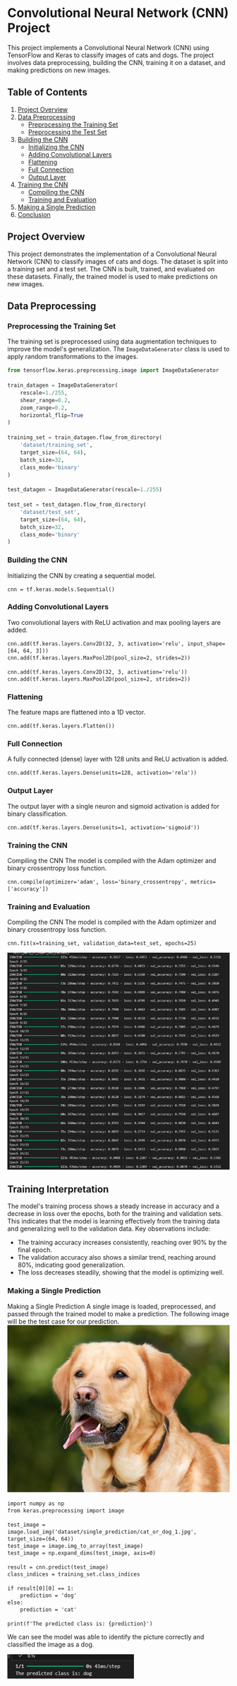 # Convolutional Neural Network (CNN) Project

This project implements a Convolutional Neural Network (CNN) using TensorFlow and Keras to classify images of cats and dogs. The project involves data preprocessing, building the CNN, training it on a dataset, and making predictions on new images.

## Table of Contents

1. [Project Overview](#project-overview)
2. [Data Preprocessing](#data-preprocessing)
   - [Preprocessing the Training Set](#preprocessing-the-training-set)
   - [Preprocessing the Test Set](#preprocessing-the-test-set)
3. [Building the CNN](#building-the-cnn)
   - [Initializing the CNN](#initializing-the-cnn)
   - [Adding Convolutional Layers](#adding-convolutional-layers)
   - [Flattening](#flattening)
   - [Full Connection](#full-connection)
   - [Output Layer](#output-layer)
4. [Training the CNN](#training-the-cnn)
   - [Compiling the CNN](#compiling-the-cnn)
   - [Training and Evaluation](#training-and-evaluation)
5. [Making a Single Prediction](#making-a-single-prediction)
6. [Conclusion](#conclusion)

## Project Overview

This project demonstrates the implementation of a Convolutional Neural Network (CNN) to classify images of cats and dogs. The dataset is split into a training set and a test set. The CNN is built, trained, and evaluated on these datasets. Finally, the trained model is used to make predictions on new images.

## Data Preprocessing

### Preprocessing the Training Set

The training set is preprocessed using data augmentation techniques to improve the model's generalization. The `ImageDataGenerator` class is used to apply random transformations to the images.

```python
from tensorflow.keras.preprocessing.image import ImageDataGenerator

train_datagen = ImageDataGenerator(
    rescale=1./255,
    shear_range=0.2,
    zoom_range=0.2,
    horizontal_flip=True
)

training_set = train_datagen.flow_from_directory(
    'dataset/training_set',
    target_size=(64, 64),
    batch_size=32,
    class_mode='binary'
)

test_datagen = ImageDataGenerator(rescale=1./255)

test_set = test_datagen.flow_from_directory(
    'dataset/test_set',
    target_size=(64, 64),
    batch_size=32,
    class_mode='binary'
)
```
### Building the CNN
Initializing the CNN by creating a sequential model.
```
cnn = tf.keras.models.Sequential()
```

### Adding Convolutional Layers
Two convolutional layers with ReLU activation and max pooling layers are added.
```
cnn.add(tf.keras.layers.Conv2D(32, 3, activation='relu', input_shape=[64, 64, 3]))
cnn.add(tf.keras.layers.MaxPool2D(pool_size=2, strides=2))

cnn.add(tf.keras.layers.Conv2D(32, 3, activation='relu'))
cnn.add(tf.keras.layers.MaxPool2D(pool_size=2, strides=2))
```

### Flattening
The feature maps are flattened into a 1D vector.
```
cnn.add(tf.keras.layers.Flatten())
```

### Full Connection
A fully connected (dense) layer with 128 units and ReLU activation is added.
```
cnn.add(tf.keras.layers.Dense(units=128, activation='relu'))
```
### Output Layer
The output layer with a single neuron and sigmoid activation is added for binary classification.
```
cnn.add(tf.keras.layers.Dense(units=1, activation='sigmoid'))
```

### Training the CNN
Compiling the CNN
The model is compiled with the Adam optimizer and binary crossentropy loss function.
```
cnn.compile(optimizer='adam', loss='binary_crossentropy', metrics=['accuracy'])
```

### Training and Evaluation
Compiling the CNN
The model is compiled with the Adam optimizer and binary crossentropy loss function.
```
cnn.fit(x=training_set, validation_data=test_set, epochs=25)
```
![epoch](https://github.com/NavarroAlexKU/Image-Classification-Using-Convolutional-Neural-Networks/blob/main/epoch%20output.png?raw=true)

## Training Interpretation
The model's training process shows a steady increase in accuracy and a decrease in loss over the epochs, both for the training and validation sets. This indicates that the model is learning effectively from the training data and generalizing well to the validation data. Key observations include:

- The training accuracy increases consistently, reaching over 90% by the final epoch.
- The validation accuracy also shows a similar trend, reaching around 80%, indicating good generalization.
- The loss decreases steadily, showing that the model is optimizing well.

### Making a Single Prediction
Making a Single Prediction
A single image is loaded, preprocessed, and passed through the trained model to make a prediction. The following image will be the test case for our prediction.
![dog prediction test case](https://github.com/NavarroAlexKU/Image-Classification-Using-Convolutional-Neural-Networks/blob/main/cat_or_dog_1.jpg?raw=true)
```
import numpy as np
from keras.preprocessing import image

test_image = image.load_img('dataset/single_prediction/cat_or_dog_1.jpg', target_size=(64, 64))
test_image = image.img_to_array(test_image)
test_image = np.expand_dims(test_image, axis=0)

result = cnn.predict(test_image)
class_indices = training_set.class_indices

if result[0][0] == 1:
    prediction = 'dog'
else:
    prediction = 'cat'

print(f'The predicted class is: {prediction}')
```
We can see the model was able to identify the picture correctly and classified the image as a dog.

![prediction output](https://github.com/NavarroAlexKU/Image-Classification-Using-Convolutional-Neural-Networks/blob/main/Prediction%20Output.png?raw=true)

